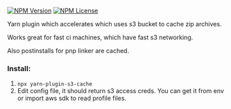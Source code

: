 [![NPM Version](https://img.shields.io/npm/v/yarn-plugin-s3-cache.svg?style=flat)](https://www.npmjs.com/package/yarn-plugin-s3-cache)
[![NPM License](https://img.shields.io/npm/l/all-contributors.svg?style=flat)](https://github.com/goloveychuk/yarn-plugin-s3-cache/blob/master/LICENSE)

Yarn plugin which accelerates which uses s3 bucket to cache zip archives.

Works great for fast ci machines, which have fast s3 networking.

Also postinstalls for pnp linker are cached. 

### Install:

1) `npx yarn-plugin-s3-cache`
2) Edit config file, it should return s3 access creds. You can get it from env or import aws sdk to read profile files.
